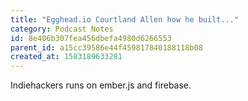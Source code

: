 ```yaml
---
title: "Egghead.io Courtland Allen how he built..."
category: Podcast Notes
id: 8e406b307fea456dbefa4980d6266553
parent_id: a15cc39586e44f459817840188118b08
created_at: 1583189633281
---
```


Indiehackers runs on ember.js and firebase.


                